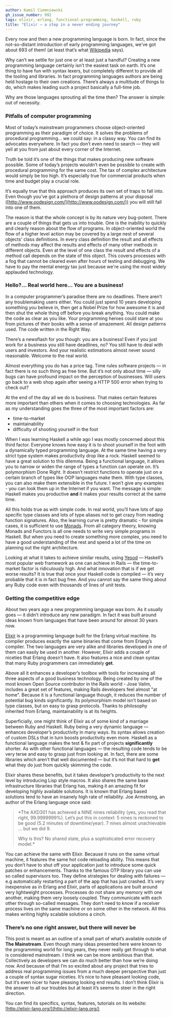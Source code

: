 ```yaml
---
author: Kamil Ciemniewski
gh_issue_number: 992
tags: elixir, erlang, functional-programming, haskell, ruby
title: "Elixir — a step in a never ending journey"
---
```


Every now and then a new programming language is born. In fact, since the not-so-distant introduction of early programming languages, we’ve got about 693 of them! (at least that’s what [Wikipedia](http://en.wikipedia.org/wiki/List_of_programming_languages) says).

Why can’t we settle for just one or at least just a handful? Creating a new programming language certainly isn’t the easiest task on earth. It’s one thing to have fun with syntax lexers, but completely different to provide all the tooling and libraries. In fact programming languages authors are being held hostage to their own creations. There’s always a multitude of things to do, which makes leading such a project basically a full-time job.

Why are those languages sprouting all the time then? The answer is simple: out of necessity.

### Pitfalls of computer programming

Most of today’s mainstream programmers choose object-oriented programming as their paradigm of choice. It solves the problems of procedural programming… we could say: in a classy way. You can find its advocates everywhere. In fact you don’t even need to search — they will yell at you from just about every corner of the Internet.

Truth be told it’s one of the things that makes producing new software possible. Some of today’s projects wouldn’t even be possible to create with procedural programming for the same cost. The tax of complex architecture would simply be too high. It’s especially true for commercial products when time and budget play a crucial role.

It’s equally true that this approach produces its own set of traps to fall into. Even though you’ve got a plethora of design patterns at your disposal ([http://www.oodesign.com/](http://www.oodesign.com/)) you will still fall into one of them.

The reason is that the whole concept is by its nature very bug-potent. There are a couple of things that gets us into trouble. One is the inability to quickly and clearly reason about the flow of programs. In object-oriented world the flow of a higher level action may be covered by a large nest of several objects' class definitions. In every class definition the result and all effects of methods may affect the results and effects of many other methods in different objects. Even at the level of one class the result and effects of a method call depends on the state of this object. This covers processes with a fog that cannot be cleared even after hours of testing and debugging. We have to pay the mental energy tax just because we're using the most widely applauded technology.

### Hello?… Real world here… You are a business!

In a computer programmer’s paradise there are no deadlines. There aren’t any troublemaking users either. You could just spend 10 years developing something you believe in, then get a Nobel Prize for how awesome it is and then shut the whole thing off before you break anything. You could make the code as clear as you like. Your programming heroes could stare at you from pictures of their books with a sense of amazement. All design patterns used. The code written in the Right Way.

There’s a newsflash for you though: you are a business! Even if you just work for a business you still have deadlines, no? You still have to deal with users and investors. And your realistic estimations almost never sound reasonable. Welcome to the real world.

Almost everything you do has a price tag. Time rules software projects — in fact there is no such thing as free time. But it’s not only about time — silly bugs can have profound impact on the perception of businesses. Will users go back to a web shop again after seeing a HTTP 500 error when trying to check out?

At the end of the day all we do is business. That makes certain features more important than others when it comes to choosing technologies. As far as my understanding goes the three of the most important factors are:

- time-to-market
- maintainability
- difficulty of shooting yourself in the foot

When I was learning Haskell a while ago I was mostly concerned about this third factor. Everyone knows how easy it is to shoot yourself in the foot with a dynamically typed programming language. At the same time having a very strict type system makes productivity drop like a rock. Haskell seemed to have a great solution to this dilemma. Being a functional language, it allows you to narrow or widen the range of types a function can operate on. It’s polymorphism Done Right. It doesn’t restrict functions to operate just on a certain branch of types like OOP languages make them. With type classes, you can also make them extensible in the future. I won’t give any examples - you can look them up in the Internet if you want. The message is simple: Haskell makes you productive **and** it makes your results correct at the same time.

All this holds true as with simple code. In real world, you’ll have lots of app specific type classes and lots of type aliases not to get crazy from reading function signatures. Also, the learning curve is pretty dramatic - for simple cases, it is sufficient to use [Monads](https://www.youtube.com/watch?v=ZhuHCtR3xq8&feature=kp). From all category theory, knowing Monads and Functors is all one needs to write very simple programs in Haskell. But when you need to create something more complex, you need to have a good understanding of the rest and spend a lot of the time on planning out the right architecture.

Looking at what it takes to achieve similar results, using [Yesod](http://www.yesodweb.com/) — Haskell’s most popular web framework as one can achieve in Rails — the time-to-market factor is ridiculously high. And what innovation that is if we get worse results? It is true that once your Haskell code is compiled — it’s very probable that it is in fact bug free. And you cannot say the same thing about any Ruby code even with thousands of lines of unit tests.

### Getting the competitive edge

About two years ago a new programming language was born. As it usually goes — it didn’t introduce any new paradigm. In fact it was built around ideas known from languages that have been around for almost 30 years now.

[Elixir](http://elixir-lang.org/) is a programming language built for the Erlang virtual machine. Its compiler produces exactly the same binaries that come from Erlang’s compiler. The two languages are very alike and libraries developed in one of them can easily be used in another. However, Elixir adds a couple of niceties that Erlang doesn’t have. It also features a nice and clean syntax that many Ruby programmers can immediately **get**.

Above all it enhances a developer’s toolbox with tools for increasing all three aspects of a good business technology. Being created by one of the most known Open Source contributor in the Rails world - Jose Valim, includes a great set of features, making Rails developers feel almost "at home". Because it is a functional language though, it reduces the number of potential bug kinds significantly. Its polymorphism model isn’t based on type classes, but on easy to grasp protocols. Thanks to philosophy inherited from Erlang, maintainability is at its heights.

Superficially, one might think of Elixir as of some kind of a marriage between Ruby and Haskell. Ruby being a very dynamic language — enhances developer’s productivity in many ways. Its syntax allows creation of custom DSLs that in turn boosts productivity even more. Haskell as a functional language makes the test & fix part of projects **significantly** shorter. As with other functional languages — the resulting code tends to be very terse and easy to grasp just from looking at. In fact, there are some libraries which aren’t that well documented — but it’s not that hard to **get** what they do just from quickly skimming the code.

Elixir shares these benefits, but it takes developer’s productivity to the next level by introducing Lisp style macros. It also shares the same base infrastructure libraries that Erlang has, making it an amazing fit for developing highly available solutions. It is known that Erlang based solutions tend to have an insanely high rate of reliability. Joe Armstrong, an author of the Erlang language once said:

> *The AXD301 has achieved a NINE nines reliability (yes, you read that right, 99.9999999%). Let’s put this in context: 5 nines is reckoned to be good (5.2 minutes of downtime/year). 7 nines almost unachievable ... but we did 9.
>
>
>
> Why is this? No shared state, plus a sophisticated error recovery model.*

You can achieve the same with Elixir. Because it runs on the same virtual machine, it features the same hot code reloading ability. This means that you don’t have to shut off your application just to introduce some quick patches or enhancements. Thanks to the famous OTP library you can use so called supervisors too. They define strategies for dealing with failures — e.g automatically restarting a part of the app that has just crashed. It’s very inexpensive as in Erlang and Elixir, parts of applications are built around very lightweight processes. Processes do not share any memory with one another, making them very loosely coupled. They communicate with each other through so-called messages. They don’t need to know if a receiver process lives on the same machine or on some other in the network. All this makes writing highly scalable solutions a cinch.

### There’s no one right answer, but there will never be

This post is meant as an outline of a small part of what’s available outside of **The Mainstream**. Even though many ideas presented here were known to the programming world for long years, they never really get through to what is considered mainstream. I think we can be more ambitious than that. Collectively as developers we can do much better than how we’re doing now. And because of that I’m so excited about any project that tries to address real programming issues from a much deeper perspective than just a couple of syntax sugar niceties. It’s nice to have pleasant looking code, but it’s even nicer to have pleasing looking end results. I don’t think Elixir is the answer to all our troubles but at least it’s seems to steer in the right direction.

You can find its specifics, syntax, features, tutorials on its website: [http://elixir-lang.org/](http://elixir-lang.org/)

